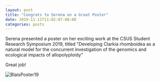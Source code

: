 ```yaml
---
layout: post
title: "Congrats to Serena on a Great Poster"
date: 2019-11-11T11:02:07-08:00
categories: posts
---
```


Serena presented a poster on her exciting work at the CSUS Student Research Symposium 2019, titled "Developing Clarkia rhomboidea as a natural model for the concurrent investigation of the genomics and ecological impacts of allopolyploidy"

Great job!

![BlaisPoster19](https://i.imgur.com/k69k39y.jpg)